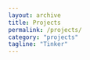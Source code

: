 ```yaml
---
layout: archive
title: Projects
permalink: /projects/
category: "projects"
tagline: "Tinker"
---
```

